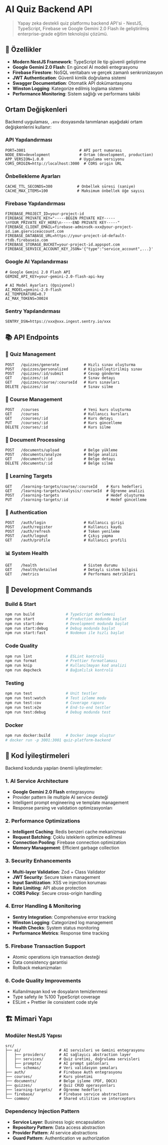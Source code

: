 # AI Quiz Backend API

> Yapay zeka destekli quiz platformu backend API'si - NestJS, TypeScript, Firebase ve Google Gemini 2.0 Flash ile geliştirilmiş enterprise-grade eğitim teknolojisi çözümü.

## 🚀 Özellikler

- **Modern NestJS Framework**: TypeScript ile tip güvenli geliştirme
- **Google Gemini 2.0 Flash**: En güncel AI modeli entegrasyonu
- **Firebase Firestore**: NoSQL veritabanı ve gerçek zamanlı senkronizasyon
- **JWT Authentication**: Güvenli kimlik doğrulama sistemi
- **Swagger Documentation**: Otomatik API dokümantasyonu
- **Winston Logging**: Kategorize edilmiş loglama sistemi
- **Performance Monitoring**: Sistem sağlığı ve performans takibi

## Ortam Değişkenleri

Backend uygulaması, `.env` dosyasında tanımlanan aşağıdaki ortam değişkenlerini kullanır:

### API Yapılandırması

```
PORT=3001                        # API port numarası
NODE_ENV=development             # Ortam (development, production)
APP_VERSION=1.0.0                # Uygulama versiyonu
CORS_ORIGIN=http://localhost:3000  # CORS origin URL
```

### Önbellekleme Ayarları

```
CACHE_TTL_SECONDS=300           # Önbellek süresi (saniye)
CACHE_MAX_ITEMS=100             # Maksimum önbellek öğe sayısı
```

### Firebase Yapılandırması

```
FIREBASE_PROJECT_ID=your-project-id
FIREBASE_PRIVATE_KEY="-----BEGIN PRIVATE KEY-----\nYOUR_PRIVATE_KEY_HERE\n-----END PRIVATE KEY-----"
FIREBASE_CLIENT_EMAIL=firebase-adminsdk-xxx@your-project-id.iam.gserviceaccount.com
FIREBASE_DATABASE_URL=https://your-project-id-default-rtdb.firebaseio.com
FIREBASE_STORAGE_BUCKET=your-project-id.appspot.com
FIREBASE_SERVICE_ACCOUNT_KEY_JSON='{"type":"service_account",...}'
```

### Google AI Yapılandırması

```
# Google Gemini 2.0 Flash API
GEMINI_API_KEY=your-gemini-2.0-flash-api-key

# AI Model Ayarları (Opsiyonel)
AI_MODEL=gemini-2.0-flash
AI_TEMPERATURE=0.7
AI_MAX_TOKENS=30024
```

### Sentry Yapılandırması

```
SENTRY_DSN=https://xxx@xxx.ingest.sentry.io/xxx
```

## 📚 API Endpoints

### 🎯 Quiz Management
```
POST   /quizzes/generate           # Hızlı sınav oluşturma
POST   /quizzes/personalized       # Kişiselleştirilmiş sınav
POST   /quizzes/:id/submit         # Cevap gönderme
GET    /quizzes/:id                # Sınav detayı
GET    /quizzes/course/:courseId   # Kurs sınavları
DELETE /quizzes/:id                # Sınav silme
```

### 📖 Course Management
```
POST   /courses                    # Yeni kurs oluşturma
GET    /courses                    # Kullanıcı kursları
GET    /courses/:id                # Kurs detayı
PUT    /courses/:id                # Kurs güncelleme
DELETE /courses/:id                # Kurs silme
```

### 📄 Document Processing
```
POST   /documents/upload           # Belge yükleme
POST   /documents/analyze          # Belge analizi
GET    /documents/:id              # Belge detayı
DELETE /documents/:id              # Belge silme
```

### 🎯 Learning Targets
```
GET    /learning-targets/course/:courseId    # Kurs hedefleri
GET    /learning-targets/analysis/:courseId  # Öğrenme analizi
POST   /learning-targets                     # Hedef oluşturma
PUT    /learning-targets/:id                 # Hedef güncelleme
```

### 🔐 Authentication
```
POST   /auth/login                 # Kullanıcı girişi
POST   /auth/register              # Kullanıcı kaydı
POST   /auth/refresh               # Token yenileme
POST   /auth/logout                # Çıkış yapma
GET    /auth/profile               # Kullanıcı profili
```

### 📊 System Health
```
GET    /health                     # Sistem durumu
GET    /health/detailed            # Detaylı sistem bilgisi
GET    /metrics                    # Performans metrikleri
```

## 🔨 Development Commands

### Build & Start
```bash
npm run build              # TypeScript derlemesi
npm run start              # Production modunda başlat
npm run start:dev          # Development modunda başlat
npm run start:debug        # Debug modunda başlat
npm run start:fast         # Nodemon ile hızlı başlat
```

### Code Quality
```bash
npm run lint               # ESLint kontrolü
npm run format             # Prettier formatlaması
npm run knip               # Kullanılmayan kod analizi
npm run depcheck           # Bağımlılık kontrolü
```

### Testing
```bash
npm run test               # Unit testler
npm run test:watch         # Test izleme modu
npm run test:cov           # Coverage raporu
npm run test:e2e           # End-to-end testler
npm run test:debug         # Debug modunda test
```

### Docker
```bash
npm run docker:build       # Docker image oluştur
# docker run -p 3001:3001 quiz-platform-backend
```

## 🔧 Kod İyileştirmeleri

Backend kodunda yapılan önemli iyileştirmeler:

### 1. **AI Service Architecture**
   - **Google Gemini 2.0 Flash** entegrasyonu
   - Provider pattern ile multiple AI service desteği
   - Intelligent prompt engineering ve template management
   - Response parsing ve validation optimizasyonları

### 2. **Performance Optimizations**
   - **Intelligent Caching**: Redis benzeri cache mekanizması
   - **Request Batching**: Çoklu isteklerin optimize edilmesi
   - **Connection Pooling**: Firebase connection optimization
   - **Memory Management**: Efficient garbage collection

### 3. **Security Enhancements**
   - **Multi-layer Validation**: Zod + Class Validator
   - **JWT Security**: Secure token management
   - **Input Sanitization**: XSS ve injection koruması
   - **Rate Limiting**: API abuse protection
   - **CORS Policy**: Secure cross-origin handling

### 4. **Error Handling & Monitoring**
   - **Sentry Integration**: Comprehensive error tracking
   - **Winston Logging**: Categorized log management
   - **Health Checks**: System status monitoring
   - **Performance Metrics**: Response time tracking

### 5. **Firebase Transaction Support**
   - Atomic operations için transaction desteği
   - Data consistency garantisi
   - Rollback mekanizmaları

### 6. **Code Quality Improvements**
   - Kullanılmayan kod ve dosyaların temizlenmesi
   - Type safety ile %100 TypeScript coverage
   - ESLint + Prettier ile consistent code style

## 🏗 Mimari Yapı

### Modüler NestJS Yapısı
```
src/
├── ai/                 # AI servisleri ve Gemini entegrasyonu
│   ├── providers/      # AI sağlayıcı abstraction layer
│   ├── services/       # Quiz üretimi, doğrulama servisleri
│   ├── prompts/        # AI prompt şablonları
│   └── schemas/        # Veri validasyon şemaları
├── auth/               # Firebase Auth entegrasyonu
├── courses/            # Kurs yönetimi
├── documents/          # Belge işleme (PDF, DOCX)
├── quizzes/            # Quiz CRUD operasyonları
├── learning-targets/   # Öğrenme hedefleri
├── firebase/           # Firebase service abstractions
└── common/             # Shared utilities ve interceptors
```

### Dependency Injection Pattern
- **Service Layer**: Business logic encapsulation
- **Repository Pattern**: Data access abstraction
- **Provider Pattern**: AI service abstractions
- **Guard Pattern**: Authentication ve authorization
